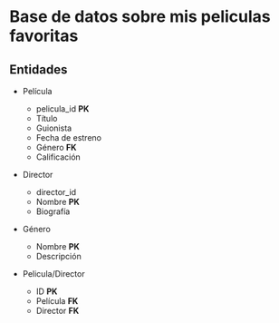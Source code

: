 # Base de datos sobre mis peliculas favoritas

## Entidades

- Película
    - pelicula_id **__PK__**
    - Título 
    - Guionista 
    - Fecha de estreno
    - Género **__FK__**
    - Calificación

- Director
    - director_id
    - Nombre **__PK__**
    - Biografía 

- Género
    - Nombre **__PK__**
    - Descripción
    
- Pelicula/Director
     - ID **__PK__**
     - Película **__FK__**
     - Director **__FK__**